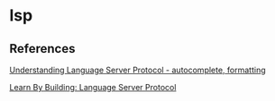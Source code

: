 # lsp

## References

[Understanding Language Server Protocol - autocomplete, formatting](https://www.youtube.com/watch?v=EkK8Jxjj95s)

[Learn By Building: Language Server Protocol](https://www.youtube.com/watch?v=YsdlcQoHqPY)
